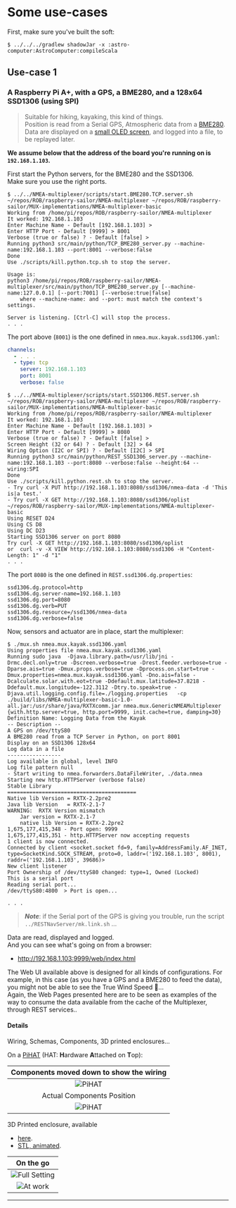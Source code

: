 # Some use-cases

First, make sure you've built the soft:
```
$ ../../../gradlew shadowJar -x :astro-computer:AstroComputer:compileScala
```

## Use-case 1 
### A Raspberry Pi A+, with a GPS, a BME280, and a 128x64 SSD1306 (using SPI)
> Suitable for hiking, kayaking, this kind of things.  
> Position is read from a Serial GPS, Atmospheric data from a [BME280](https://www.adafruit.com/product/2652).  
> Data are displayed on a [small OLED screen](https://www.adafruit.com/product/326), and logged into a file, to be replayed later. 

**We assume below that the address of the board you're running on is `192.168.1.103`.**

First start the Python servers, for the BME280 and the SSD1306.  
Make sure you use the right ports.
```
$ ../../NMEA-multiplexer/scripts/start.BME280.TCP.server.sh
~/repos/ROB/raspberry-sailor/NMEA-multiplexer ~/repos/ROB/raspberry-sailor/MUX-implementations/NMEA-multiplexer-basic
Working from /home/pi/repos/ROB/raspberry-sailor/NMEA-multiplexer
It worked: 192.168.1.103 
Enter Machine Name - Default [192.168.1.103] > 
Enter HTTP Port - Default [9999] > 8001
Verbose (true or false) ? - Default [false] > 
Running python3 src/main/python/TCP_BME280_server.py --machine-name:192.168.1.103 --port:8001 --verbose:false
Done
Use ./scripts/kill.python.tcp.sh to stop the server.

Usage is:
python3 /home/pi/repos/ROB/raspberry-sailor/NMEA-multiplexer/src/main/python/TCP_BME280_server.py [--machine-name:127.0.0.1] [--port:7001] [--verbose:true|false]
	where --machine-name: and --port: must match the context's settings.

Server is listening. [Ctrl-C] will stop the process.
. . .
```
The port above (`8001`) is the one defined in `nmea.mux.kayak.ssd1306.yaml`:
```yaml
channels:
  - . . .
  - type: tcp
    server: 192.168.1.103
    port: 8001
    verbose: false

```

```
$ ../../NMEA-multiplexer/scripts/start.SSD1306.REST.server.sh 
~/repos/ROB/raspberry-sailor/NMEA-multiplexer ~/repos/ROB/raspberry-sailor/MUX-implementations/NMEA-multiplexer-basic
Working from /home/pi/repos/ROB/raspberry-sailor/NMEA-multiplexer
It worked: 192.168.1.103 
Enter Machine Name - Default [192.168.1.103] > 
Enter HTTP Port - Default [9999] > 8080
Verbose (true or false) ? - Default [false] > 
Screen Height (32 or 64) ? - Default [32] > 64
Wiring Option (I2C or SPI) ? - Default [I2C] > SPI
Running python3 src/main/python/REST_SSD1306_server.py --machine-name:192.168.1.103 --port:8080 --verbose:false --height:64 --wiring:SPI
Done
Use ./scripts/kill.python.rest.sh to stop the server.
- Try curl -X PUT http://192.168.1.103:8080/ssd1306/nmea-data -d 'This is|a test.'
- Try curl -X GET http://192.168.1.103:8080/ssd1306/oplist
~/repos/ROB/raspberry-sailor/MUX-implementations/NMEA-multiplexer-basic
Using RESET D24
Using CS D8
Using DC D23
Starting SSD1306 server on port 8080
Try curl -X GET http://192.168.1.103:8080/ssd1306/oplist
or  curl -v -X VIEW http://192.168.1.103:8080/ssd1306 -H "Content-Length: 1" -d "1"
. . .

```
The port `8080` is the one defined in `REST.ssd1306.dg.properties`:
```properties
ssd1306.dg.protocol=http
ssd1306.dg.server-name=192.168.1.103
ssd1306.dg.port=8080
ssd1306.dg.verb=PUT
ssd1306.dg.resource=/ssd1306/nmea-data
ssd1306.dg.verbose=false
```

Now, sensors and actuator are in place, start the multiplexer:
```
$ ./mux.sh nmea.mux.kayak.ssd1306.yaml
Using properties file nmea.mux.kayak.ssd1306.yaml
Running sudo java  -Djava.library.path=/usr/lib/jni -Drmc.decl.only=true -Dscreen.verbose=true -Drest.feeder.verbose=true -Dparse.ais=true -Dmux.props.verbose=true -Dprocess.on.start=true -Dmux.properties=nmea.mux.kayak.ssd1306.yaml -Dno.ais=false -Dcalculate.solar.with.eot=true -Ddefault.mux.latitude=37.8218 -Ddefault.mux.longitude=-122.3112 -Dtry.to.speak=true -Djava.util.logging.config.file=./logging.properties   -cp ./build/libs/NMEA-multiplexer-basic-1.0-all.jar:/usr/share/java/RXTXcomm.jar nmea.mux.GenericNMEAMultiplexer 
{with.http.server=true, http.port=9999, init.cache=true, damping=30}
Definition Name: Logging Data from the Kayak
-- Description --
A GPS on /dev/ttyS80
A BME280 read from a TCP Server in Python, on port 8001
Display on an SSD1306 128x64
Log data in a file
-----------------
Log available in global, level INFO
Log file pattern null
- Start writing to nmea.forwarders.DataFileWriter, ./data.nmea 
Starting new http.HTTPServer (verbose false)
Stable Library
=========================================
Native lib Version = RXTX-2.2pre2
Java lib Version   = RXTX-2.1-7
WARNING:  RXTX Version mismatch
	Jar version = RXTX-2.1-7
	native lib Version = RXTX-2.2pre2
1,675,177,415,348 - Port open: 9999
1,675,177,415,351 - http.HTTPServer now accepting requests
1 client is now connected.
Connected by client <socket.socket fd=9, family=AddressFamily.AF_INET, type=SocketKind.SOCK_STREAM, proto=0, laddr=('192.168.1.103', 8001), raddr=('192.168.1.103', 39686)>
New client listener
Port Ownership of /dev/ttyS80 changed: type=1, Owned (Locked)
This is a serial port
Reading serial port...
/dev/ttyS80:4800  > Port is open...

. . .
```
> _**Note**_: if the Serial port of the GPS is giving you trouble, run the script
> `../RESTNavServer/mk.link.sh` ...

Data are read, displayed and logged.  
And you can see what's going on from a browser:
- <http://192.168.1.103:9999/web/index.html>

The Web UI available above is designed for all kinds of configurations. For example, 
in this case (as you have a GPS and a BME280 to feed the data), you might not be able to see the True Wind Speed 🤔...  
Again, the Web Pages presented here are to be seen as examples of the way to consume the data available from the cache of the Multiplexer, through REST services..

#### Details
Wiring, Schemas, Components, 3D printed enclosures...

On a [PiHAT](https://www.adafruit.com/product/2310) (HAT: **H**ardware **A**ttached on **T**op):

| Components moved down to show the wiring |
|:-----------------------------------------:|
| ![PiHAT](./doc_resources/perma-proto-pi-hat_bb_01.png) |
| Actual Components Position |
| ![PiHAT](./doc_resources/perma-proto-pi-hat_bb_02.png) |

3D Printed enclosure, available 
- [here](https://github.com/OlivierLD/3DPrinting/tree/master/OpenSCAD/RPiA%2BLogger).
- [STL, animated](https://github.com/OlivierLD/3DPrinting/blob/master/OpenSCAD/RPiA%2BLogger/rpi.aplus.enclosure.full.stl).

| On the go |
|:---------:|
| ![Full Setting](./doc_resources/01.full.setting.jpg) |
| ![At work](./doc_resources/kayak.setting.jpg) |

---
